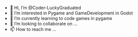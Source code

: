 - 👋 Hi, I’m @Coder-LuckyGraduated
- 👀 I’m interested in Pygame and GameDevelopment in Godot 
- 🌱 I’m currently learning to code games in pygame
- 💞️ I’m looking to collaborate on ...
- 📫 How to reach me ...

<!---
Coder-LuckyGraduated/Coder-LuckyGraduated is a ✨ special ✨ repository because its `README.md` (this file) appears on your GitHub profile.
You can click the Preview link to take a look at your changes.
--->
